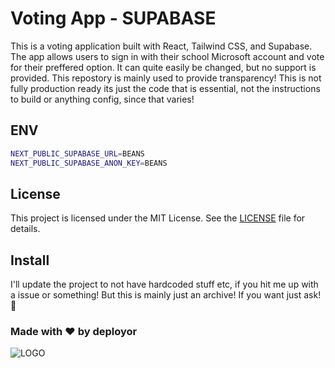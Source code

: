 # Voting App - SUPABASE

This is a voting application built with React, Tailwind CSS, and Supabase. The app allows users to sign in with their school Microsoft account and vote for their preffered option. It can quite easily be changed, but no support is provided. This repostory is mainly used to provide transparency! This is not fully production ready its just the code that is essential, not the instructions to build or anything config, since that varies!

## ENV
```sh
NEXT_PUBLIC_SUPABASE_URL=BEANS
NEXT_PUBLIC_SUPABASE_ANON_KEY=BEANS
```

## License

This project is licensed under the MIT License. See the [LICENSE](LICENSE) file for details.

## Install

I'll update the project to not have hardcoded stuff etc, if you hit me up with a issue or something! But this is mainly just an archive! If you want just ask! 👀

### Made with ♥️ by deployor

![LOGO](https://cdn.thiswhity.uk/W_T_S05.png)
